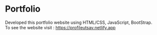 # Portfolio
Developed this  portfolio website using HTML/CSS, JavaScript, BootStrap. To see the website visit : https://profileutsav.netlify.app
